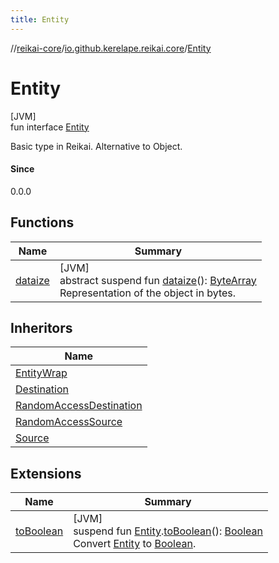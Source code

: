 ```yaml
---
title: Entity
---
```

//[reikai-core](../../../index.html)/[io.github.kerelape.reikai.core](../index.html)/[Entity](index.html)



# Entity



[JVM]\
fun interface [Entity](index.html)

Basic type in Reikai. Alternative to Object.



#### Since



0.0.0



## Functions


| Name | Summary |
|---|---|
| [dataize](dataize.html) | [JVM]<br>abstract suspend fun [dataize](dataize.html)(): [ByteArray](https://kotlinlang.org/api/latest/jvm/stdlib/kotlin/-byte-array/index.html)<br>Representation of the object in bytes. |


## Inheritors


| Name |
|---|
| [EntityWrap](../-entity-wrap/index.html) |
| [Destination](../../io.github.kerelape.reikai.io/-destination/index.html) |
| [RandomAccessDestination](../../io.github.kerelape.reikai.io/-random-access-destination/index.html) |
| [RandomAccessSource](../../io.github.kerelape.reikai.io/-random-access-source/index.html) |
| [Source](../../io.github.kerelape.reikai.io/-source/index.html) |


## Extensions


| Name | Summary |
|---|---|
| [toBoolean](../../io.github.kerelape.reikai.logic/to-boolean.html) | [JVM]<br>suspend fun [Entity](index.html).[toBoolean](../../io.github.kerelape.reikai.logic/to-boolean.html)(): [Boolean](https://kotlinlang.org/api/latest/jvm/stdlib/kotlin/-boolean/index.html)<br>Convert [Entity](index.html) to [Boolean](https://kotlinlang.org/api/latest/jvm/stdlib/kotlin/-boolean/index.html). |

